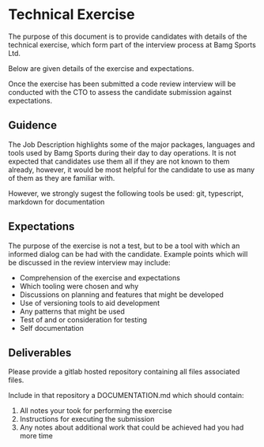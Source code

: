 # Technical Exercise

The purpose of this document is to provide candidates with details of the technical exercise, which form part of the interview process at Bamg Sports Ltd.

Below are given details of the exercise and expectations.

Once the exercise has been submitted a code review interview will be conducted with the CTO to assess the candidate submission against expectations.

## Guidence

The Job Description highlights some of the major packages, languages and tools used by Bamg Sports during their day to day operations.  It is not expected that candidates use them all if they are not known to them already, however, it would be most helpful for the candidate to use as many of them as they are familiar with.

However, we strongly sugest the following tools be used: git, typescript, markdown for documentation

## Expectations

The purpose of the exercise is not a test, but to be a tool with which an informed dialog can be had with the candidate.  Example points which will be discussed in the review interview may include:

* Comprehension of the exercise and expectations
* Which tooling were chosen and why
* Discussions on planning and features that might be developed
* Use of versioning tools to aid development
* Any patterns that might be used
* Test of and or consideration for testing
* Self documentation

## Deliverables

Please provide a gitlab hosted repository containing all files associated files.

Include in that repository a DOCUMENTATION.md which should contain:
1. All notes your took for performing the exercise
1. Instructions for executing the submission
1. Any notes about additional work that could be achieved had you had more time

